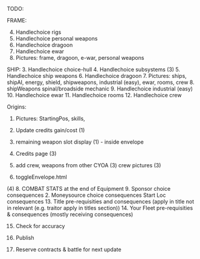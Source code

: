 TODO:

FRAME:

4. Handlechoice rigs
5. Handlechoice personal weapons
6. Handlechoice dragoon
7. Handlechoice ewar
8. Pictures: frame, dragoon, e-war, personal weapons

SHIP: 3. Handlechoice choice-hull 4. Handlechoice subsystems (3) 5. Handlechoice ship weapons 6. Handlechoice dragoon 7. Pictures: ships, shipAI, energy, shield, shipweapons, industrial (easy), ewar, rooms, crew 8. shipWeapons spinal/broadside mechanic 9. Handlechoice industrial (easy) 10. Handlechoice ewar 11. Handlechoice rooms 12. Handlechoice crew

Origins:

1. Pictures: StartingPos, skills,
2. Update credits gain/cost (1)
3. remaining weapon slot display (1) - inside envelope

4. Credits page (3)
5. add crew, weapons from other CYOA (3)
   crew pictures (3)
6. toggleEnvelope.html

(4) 8. COMBAT STATS at the end of Equipment 9. Sponsor choice consequences 2. Moneysource choice consequences Start Loc consequences 13. Title pre-requisities and consequences (apply in title not in relevant (e.g. traitor apply in titles section)) 14. Your Fleet pre-requisities & consequences (mostly receiving consequences)

15. Check for accuracy

16. Publish

17. Reserve contracts & battle for next update
